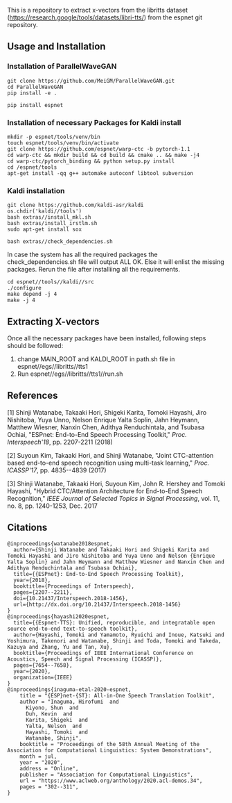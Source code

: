 This is a repository to extract x-vectors from the libritts dataset (https://research.google/tools/datasets/libri-tts/) from the espnet git repository. 

## Usage and Installation
### Installation of ParallelWaveGAN
```
git clone https://github.com/MeiGM/ParallelWaveGAN.git
cd ParallelWaveGAN
pip install -e .
```
``` 
pip install espnet
```
### Installation of necessary Packages for Kaldi install
```
mkdir -p espnet/tools/venv/bin
touch espnet/tools/venv/bin/activate
git clone https://github.com/espnet/warp-ctc -b pytorch-1.1
cd warp-ctc && mkdir build && cd build && cmake .. && make -j4
cd warp-ctc/pytorch_binding && python setup.py install
cd /espnet/tools
apt-get install -qq g++ automake autoconf libtool subversion
```
### Kaldi installation
```
git clone https://github.com/kaldi-asr/kaldi
os.chdir('kaldi//tools')
bash extras//install_mkl.sh
bash extras/install_irstlm.sh
sudo apt-get install sox
```
```
bash extras//check_dependencies.sh
```
In case the system has all the required packages the check_dependencies.sh file will output ALL OK. Else it will enlist the missing packages. Rerun the file after installiing all the requirements. 
```make -j 2
cd espnet//tools//kaldi//src
./configure
make depend -j 4
make -j 4
```
## Extracting X-vectors 
Once all the necessary packages have been installed, following steps should be followed:
1. change MAIN_ROOT and KALDI_ROOT in path.sh file in espnet//egs//libritts//tts1 
2. Run espnet//egs//libritts//tts1//run.sh

## References

[1] Shinji Watanabe, Takaaki Hori, Shigeki Karita, Tomoki Hayashi, Jiro Nishitoba, Yuya Unno, Nelson Enrique Yalta Soplin, Jahn Heymann, Matthew Wiesner, Nanxin Chen, Adithya Renduchintala, and Tsubasa Ochiai, "ESPnet: End-to-End Speech Processing Toolkit," *Proc. Interspeech'18*, pp. 2207-2211 (2018)

[2] Suyoun Kim, Takaaki Hori, and Shinji Watanabe, "Joint CTC-attention based end-to-end speech recognition using multi-task learning," *Proc. ICASSP'17*, pp. 4835--4839 (2017)

[3] Shinji Watanabe, Takaaki Hori, Suyoun Kim, John R. Hershey and Tomoki Hayashi, "Hybrid CTC/Attention Architecture for End-to-End Speech Recognition," *IEEE Journal of Selected Topics in Signal Processing*, vol. 11, no. 8, pp. 1240-1253, Dec. 2017

## Citations

```
@inproceedings{watanabe2018espnet,
  author={Shinji Watanabe and Takaaki Hori and Shigeki Karita and Tomoki Hayashi and Jiro Nishitoba and Yuya Unno and Nelson {Enrique Yalta Soplin} and Jahn Heymann and Matthew Wiesner and Nanxin Chen and Adithya Renduchintala and Tsubasa Ochiai},
  title={{ESPnet}: End-to-End Speech Processing Toolkit},
  year={2018},
  booktitle={Proceedings of Interspeech},
  pages={2207--2211},
  doi={10.21437/Interspeech.2018-1456},
  url={http://dx.doi.org/10.21437/Interspeech.2018-1456}
}
@inproceedings{hayashi2020espnet,
  title={{Espnet-TTS}: Unified, reproducible, and integratable open source end-to-end text-to-speech toolkit},
  author={Hayashi, Tomoki and Yamamoto, Ryuichi and Inoue, Katsuki and Yoshimura, Takenori and Watanabe, Shinji and Toda, Tomoki and Takeda, Kazuya and Zhang, Yu and Tan, Xu},
  booktitle={Proceedings of IEEE International Conference on Acoustics, Speech and Signal Processing (ICASSP)},
  pages={7654--7658},
  year={2020},
  organization={IEEE}
}
@inproceedings{inaguma-etal-2020-espnet,
    title = "{ESP}net-{ST}: All-in-One Speech Translation Toolkit",
    author = "Inaguma, Hirofumi  and
      Kiyono, Shun  and
      Duh, Kevin  and
      Karita, Shigeki  and
      Yalta, Nelson  and
      Hayashi, Tomoki  and
      Watanabe, Shinji",
    booktitle = "Proceedings of the 58th Annual Meeting of the Association for Computational Linguistics: System Demonstrations",
    month = jul,
    year = "2020",
    address = "Online",
    publisher = "Association for Computational Linguistics",
    url = "https://www.aclweb.org/anthology/2020.acl-demos.34",
    pages = "302--311",
}
```

